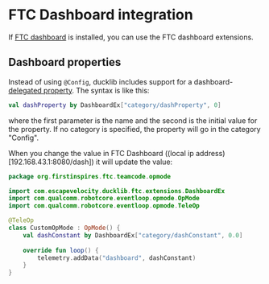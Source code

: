 # FTC Dashboard integration

If [FTC dashboard](https://github.com/acmerobotics/ftc-dashboard) is installed,
you can use the FTC dashboard extensions.

## Dashboard properties

Instead of using `@Config`, 
ducklib includes support for a dashboard-[delegated property](https://kotlinlang.org/docs/delegated-properties.html).
The syntax is like this:

```kotlin
val dashProperty by DashboardEx["category/dashProperty", 0]
```

where the first parameter is the name and the second is the initial value for the property.
If no category is specified,
the property will go in the category "Config".

When you change the value in FTC Dashboard ((local ip address)[192.168.43.1:8080/dash])
it will update the value:

```kotlin
package org.firstinspires.ftc.teamcode.opmode

import com.escapevelocity.ducklib.ftc.extensions.DashboardEx
import com.qualcomm.robotcore.eventloop.opmode.OpMode
import com.qualcomm.robotcore.eventloop.opmode.TeleOp

@TeleOp
class CustomOpMode : OpMode() {
    val dashConstant by DashboardEx["category/dashConstant", 0.0]
    
    override fun loop() {
        telemetry.addData("dashboard", dashConstant)
    }
}
```
